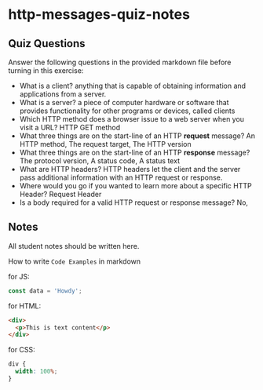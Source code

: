 # http-messages-quiz-notes

## Quiz Questions

Answer the following questions in the provided markdown file before turning in this exercise:

- What is a client?
  anything that is capable of obtaining information and applications from a server.
- What is a server?
  a piece of computer hardware or software that provides functionality for other programs or devices, called clients
- Which HTTP method does a browser issue to a web server when you visit a URL?
  HTTP GET method
- What three things are on the start-line of an HTTP **request** message?
  An HTTP method, The request target, The HTTP version
- What three things are on the start-line of an HTTP **response** message?
  The protocol version, A status code, A status text
- What are HTTP headers?
  HTTP headers let the client and the server pass additional information with an HTTP request or response.
- Where would you go if you wanted to learn more about a specific HTTP Header?
  Request Header
- Is a body required for a valid HTTP request or response message?
  No,

## Notes

All student notes should be written here.

How to write `Code Examples` in markdown

for JS:

```javascript
const data = 'Howdy';
```

for HTML:

```html
<div>
  <p>This is text content</p>
</div>
```

for CSS:

```css
div {
  width: 100%;
}
```
